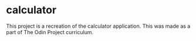 # calculator

This project is a recreation of the calculator application. This was made as a part of The Odin Project curriculum.